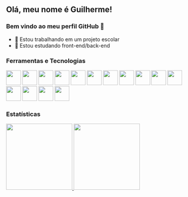 ## Olá, meu nome é Guilherme! 
### Bem vindo ao meu perfil GitHub 👋

- 🔭 Estou trabalhando em um projeto escolar
- 🌱 Estou estudando front-end/back-end

### Ferramentas e Tecnologias

<img src="https://cdn.jsdelivr.net/gh/devicons/devicon/icons/phpstorm/phpstorm-original.svg" width="40" height="40"/> <img src="https://cdn.jsdelivr.net/gh/devicons/devicon/icons/jira/jira-original.svg" width="40" height="40"/> <img src="https://cdn.jsdelivr.net/gh/devicons/devicon/icons/git/git-original.svg" width="40" height="40"/>  <img src="https://cdn.jsdelivr.net/gh/devicons/devicon/icons/docker/docker-original.svg" width="40" height="40"/> <img src="https://cdn.jsdelivr.net/gh/devicons/devicon/icons/wordpress/wordpress-original.svg" width="40" height="40"/> <img src="https://cdn.jsdelivr.net/npm/devicons@1.8.0/!SVG/laravel.svg" width="40" height="40"/> <img src="https://cdn.jsdelivr.net/gh/devicons/devicon/icons/mysql/mysql-original.svg" width="40" height="40"/> <img src="https://cdn.jsdelivr.net/gh/devicons/devicon/icons/html5/html5-original.svg" width="40" height="40"/> <img
src="https://cdn.jsdelivr.net/gh/devicons/devicon/icons/css3/css3-original.svg" width="40" height="40"/> <img
src="https://cdn.jsdelivr.net/gh/devicons/devicon/icons/sass/sass-original.svg" width="40" height="40"/> <img
src="https://cdn.jsdelivr.net/gh/devicons/devicon/icons/composer/composer-original.svg" width="40" height="40"/> <img
src="https://cdn.jsdelivr.net/npm/devicons@1.8.0/!SVG/npm.svg" width="40" height="40"/> <img src="https://cdn.jsdelivr.net/npm/devicons@1.8.0/!SVG/bootstrap.svg" width="40" height="40"/> <img src="https://cdn.jsdelivr.net/gh/devicons/devicon/icons/javascript/javascript-original.svg" width="40" height="40"/> <img src="https://cdn.jsdelivr.net/gh/devicons/devicon/icons/php/php-original.svg" width="40" height="40"/>

### Estatísticas
<div>
<a href="https://github.com/GuiiSantos">
<img height="180em" src="https://github-readme-stats.vercel.app/api/top-langs/?username=GuiiSantos&layout=compact&langs_count=7&theme=dracula"/>
<img height="180em" src="https://github-readme-stats.vercel.app/api?username=GuiiSantos&show_icons=true&theme=dracula&include_all_commits=true&count_private=true"/>
</div>



